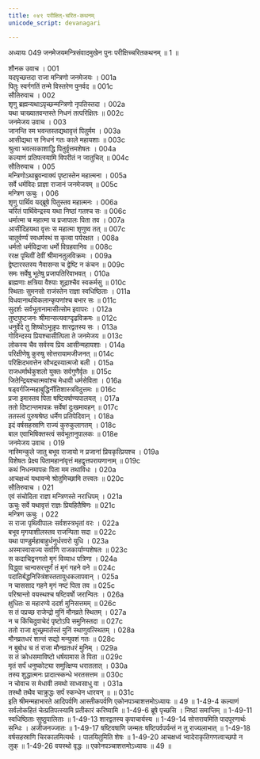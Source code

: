 ```yaml
---
title: ०४९ परीक्षित्-चरित-कथनम्
unicode_script: devanagari

---
```



अध्यायः 049
जनमेजयमन्त्रिसंवादमुखेन पुनः परीक्षिच्चरितकथनम् ॥ 1 ॥ 

शौनक उवाच । 	001  
यदपृच्छत्तदा राजा मन्त्रिणो जनमेजयः ।	001a  
पितुः स्वर्गगतिं तन्मे विस्तरेण पुनर्वद ॥	001c  
सौतिरुवाच । 	002  
शृणु ब्रह्मन्यथाऽपृच्छन्मन्त्रिणो नृपतिस्तदा ।	002a  
यथा चाख्यातवन्तस्ते निधनं तत्परिक्षितः ॥	002c  
जनमेजय उवाच । 	003  
जानन्ति स्म भवन्तस्तद्यथावृत्तं पितुर्मम ।	003a  
आसीद्यथा स निधनं गतः काले महायशाः ॥	003c  
श्रुत्वा भवत्सकाशाद्धि पितुर्वृत्तमशेषतः ।	004a  
कल्याणं प्रतिपत्स्यामि विपरीतं न जातुचित् ॥	004c  
सौतिरुवाच । 	005  
मन्त्रिणोऽथाब्रुवन्वाक्यं पृष्टास्तेन महात्मना ।	005a  
सर्वे धर्मविदः प्राज्ञा राजानं जनमेजयम् ॥	005c  
मन्त्रिण ऊचुः । 	006  
शृणु पार्थिव यद्ब्रूषे पितुस्तव महात्मनः ।	006a  
चरितं पार्थिवेन्द्रस्य यथा निष्ठां गतश्च सः ॥	006c  
धर्मात्मा च महात्मा च प्रजापालः पिता तव ।	007a  
आसीदिहयथा वृत्तः स महात्मा शृणुष्व तत् ॥	007c  
चातुर्वर्ण्यं स्वधर्मस्थं स कृत्वा पर्यरक्षत ।	008a  
धर्मतो धर्मविद्राजा धर्मो विग्रहवानिव ॥	008c  
ररक्ष पृथिवीं देवीं श्रीमानतुलविक्रमः ।	009a  
द्वेष्टारस्तस्य नैवासन्स च द्वेष्टि न कंचन ॥	009c  
समः सर्वेषु भूतेषु प्रजापतिरिवाभवत् ।	010a  
ब्राह्मणाः क्षत्रिया वैश्याः शूद्राश्चैव स्वकर्मसु ॥	010c  
स्थिताः सुमनसो राजंस्तेन राज्ञा स्वधिष्ठिताः ।	011a  
विधवानाथविकलान्कृपणांश्च बभार सः ॥	011c  
सुदर्शः सर्वभूतानामासीत्सोम इवापरः ।	012a  
तुष्टपुष्टजनः श्रीमान्सत्यवाग्दृढविक्रमः ॥	012c  
धनुर्वेदे तु शिष्योऽभून्नृपः शारद्वतस्य सः ।	013a  
गोविन्दस्य प्रियश्चासीत्पिता ते जनमेजय ॥	013c  
लोकस्य चैव सर्वस्य प्रिय आसीन्महायशाः ।	014a  
परिक्षीणेषु कुरुषु सोत्तरायामजीजनत् ॥	014c  
परिक्षिदभवत्तेन सौभद्रस्यात्मजो बली ।	015a  
राजधर्मार्थकुशलो युक्तः सर्वगुणैर्वृतः ॥	015c  
जितेन्द्रियश्चात्मवांश्च मेधावी धर्मसेविता ।	016a  
षड्वर्गजिन्महाबुद्धिर्नीतिशास्त्रविदुत्तमः ॥	016c  
प्रजा इमास्तव पिता षष्टिवर्षाण्यपालयत् ।	017a  
ततो दिष्टान्तमापन्नः सर्वेषां दुःखमावहन् ॥	017c  
ततस्त्वं पुरुषश्रेष्ठ धर्मेण प्रतिपेदिवान् ।	018a  
इदं वर्षसहस्राणि राज्यं कुरुकुलागतम् । 	018c  
बाल एवाभिषिक्तस्त्वं सर्वभूतानुपालकः ॥ 	018e  
जनमेजय उवाच । 	019  
नास्मिन्कुले जातु बभूव राजायो न प्रजानां प्रियकृत्प्रियश्च । 	019a  
विशेषतः प्रेक्ष्य पितामहानांवृत्तं महद्वृत्तपरायणानाम् ॥ 	019c  
कथं निधनमापन्नः पिता मम तथाविधः ।	020a  
आचक्षध्वं यथावन्मे श्रोतुमिच्छामि तत्त्वतः ॥	020c  
सौतिरुवाच । 	021  
एवं संचोदिता राज्ञा मन्त्रिणस्ते नराधिपम् ।	021a  
ऊचुः सर्वे यथावृत्तं राज्ञः प्रियहितैषिणः ॥	021c  
मन्त्रिण ऊचुः । 	022  
स राजा पृथिवीपालः सर्वशस्त्रभृतां वरः ।	022a  
बभूव मृगयाशीलस्तव राजन्पिता सदा ॥	022c  
यथा पाण्डुर्महाबाहुर्धनुर्धरवरो युधि ।	023a  
अस्मास्वासज्य सर्वाणि राजकार्याण्यशेषतः ॥	023c  
स कदाचिद्वनगतो मृगं विव्याध पत्रिणा ।	024a  
विद्ध्वा चान्वसरत्तूर्णं तं मृगं गहने वने ॥	024c  
पदातिर्बद्धनिस्त्रिंशस्ततायुधकलापवान् ।	025a  
न चाससाद गहने मृगं नष्टं पिता तव ॥	025c  
परिश्रान्तो वयस्थश्च षष्टिवर्षो जरान्वितः ।	026a  
क्षुधितः स महारण्ये ददर्श मुनिसत्तमम् ॥	026c  
स तं पप्रच्छ राजेन्द्रो मुनिं मौनव्रते स्थितम् ।	027a  
न च किंचिदुवाचेदं पृष्टोऽपि समुनिस्तदा ॥	027c  
ततो राजा क्षुच्छ्रमार्तस्तं मुनिं स्थाणुवत्स्थितम् ।	028a  
मौनव्रतधरं शान्तं सद्यो मन्युवशं गतः ॥	028c  
न बुबोध च तं राजा मौनव्रतधरं मुनिम् ।	029a  
स तं क्रोधसमाविष्टो धर्षयामास ते पिता ॥	029c  
मृतं सर्पं धनुष्कोट्या समुत्क्षिप्य धरातलात् ।	030a  
तस्य शुद्धात्मनः प्रादात्स्कन्धे भरतसत्तम ॥	030c  
न चोवाच स मेधावी तमथो साध्वसाधु वा ।	031a  
तस्थौ तथैव चाक्रुद्धः सर्पं स्कन्धेन धारयन् ॥ ॥	031c  
इति श्रीमन्महाभारते आदिपर्वणि आस्तीकपर्वणि एकोनपञ्चाशत्तमोऽध्यायः ॥ 49 ॥ 
1-49-4 कल्याणं सर्वलोकहितं चेत्प्रतिपत्स्यामि प्रतीकारं करिष्यामि ॥ 1-49-6 ब्रूषे पृच्छसि । निष्ठां समाप्तिम् ॥ 1-49-11 स्वधिष्ठिताः सुष्ठुपालिताः ॥ 1-49-13 शारद्वतस्य कृपाचार्यस्य ॥ 1-49-14 सोत्तरायमिति पादपूरणार्थः सन्धिः । अजीजनज्जातः ॥ 1-49-17 षष्टिवषाणि जन्मतः षष्टिपर्वपर्यन्तं न तु राज्यलाभात् ॥ 1-49-18 वर्षसहस्राणि चिरकालमित्यर्थः । पालयितुमिति शेषः ॥ 1-49-20 आचक्षध्वं भ्वादेराकृतिगणत्वाच्छपो न लुक् ॥ 1-49-26 वयस्थो वृद्धः ॥ एकोनपञ्चाशत्तमोऽध्यायः ॥ 49 ॥